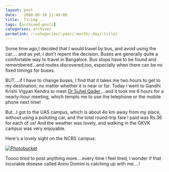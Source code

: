 ```yaml
---
layout: post
date:	2008-06-10 21:49:00
title:  Tiring...
tags: [archived-posts]
categories: archives
permalink: /:categories/:year/:month/:day/:title/
---
```

Some time ago,I decided that I would travel by bus, and avoid using the car.... and as yet, I don't repent the decision. Buses are generally quite a comfortable way to travel in Bangalore. Bus stops have to be found and remembered...and routes discovered,too, especially when there can be no fixed timings for buses.

BUT....if I have to change buses, I find that it takes me two hours to get to my destination, no matter whether it is near or far. Today I went to Gandhi Krishi Vigyan Kendra to meet <a href="http://www.ncbs.res.in/citsci/migrantwatch/"> Dr Suhel Qader </a>...and it took me 6 hours for a nearly-hour meeting, which tempts me to use the telephone or the mobile phone next time!

But...I got to the UAS campus, which is about 4o km away from my place, without using a polluting car, and the total round-trip fare I paid was Rs.36 for each of us! And the weather was lovely, and walking in the GKVK campus was very enjoyable.

Here's a lovely sight on the NCBS campus:


<a href="http://s297.photobucket.com/albums/mm205/depontis/?action=view&current=IMG_2908.jpg" target="_blank"><img src="http://i297.photobucket.com/albums/mm205/depontis/IMG_2908.jpg" border="0" alt="Photobucket"></a>

Toooo tired to post anything more....every time I feel tired, I wonder if that incurable disease called Anno Domini is catching up with me....!
